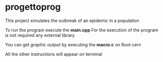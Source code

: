 # progettoprog

This project simulates the outbreak of an epidemic in a population

To run the program execute the **main.cpp**
For the execution of the program is not required any external library

You can get *graphic output* by executing the **macro.c** on Root cern

All the other instructions will appear on terminal
